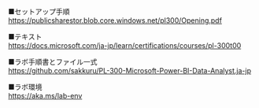 ■セットアップ手順  
https://publicsharestor.blob.core.windows.net/pl300/Opening.pdf

■テキスト  
https://docs.microsoft.com/ja-jp/learn/certifications/courses/pl-300t00

■ラボ手順書とファイル一式  
https://github.com/sakkuru/PL-300-Microsoft-Power-BI-Data-Analyst.ja-jp

■ラボ環境  
https://aka.ms/lab-env




